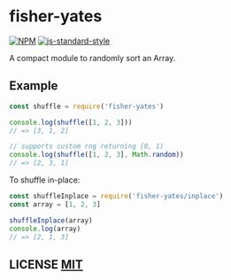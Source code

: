 # fisher-yates
[![NPM](http://img.shields.io/npm/v/fisher-yates.svg)](https://www.npmjs.org/package/fisher-yates)
[![js-standard-style](https://cdn.rawgit.com/feross/standard/master/badge.svg)](https://github.com/feross/standard)

A compact module to randomly sort an Array.


## Example

``` javascript
const shuffle = require('fisher-yates')

console.log(shuffle([1, 2, 3]))
// => [3, 1, 2]

// supports custom rng returning [0, 1)
console.log(shuffle([1, 2, 3], Math.random))
// => [2, 3, 1]
```

To shuffle in-place:

``` javascript
const shuffleInplace = require('fisher-yates/inplace')
const array = [1, 2, 3]

shuffleInplace(array)
console.log(array)
// => [2, 1, 3]
```

## LICENSE [MIT](LICENSE)
